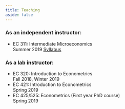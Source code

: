 ```yaml
---
title: Teaching
aside: false
---
```


<html>
  <body>
  <div align="left">
  <h3> As an independent instructor: </h3>
  <ul>
<li> EC 311: Intermediate Microeconomics </li>
  Summer 2019 <a href="/EC311Syllabus.pdf">Syllabus</a>
  </ul>
    
  <h3> As a lab instructor: </h3>  
<ul>
  <li> EC 320: Introduction to Econometrics </li> 
  Fall 2018, Winter 2019
  <li> EC 421: Introduction to Econometrics </li> 
Spring 2019
  <li> EC 425/525: Econometrics (First year PhD course) </li> 
Spring 2019
  </ul>
  </div>
  </body>
 </html>
 
